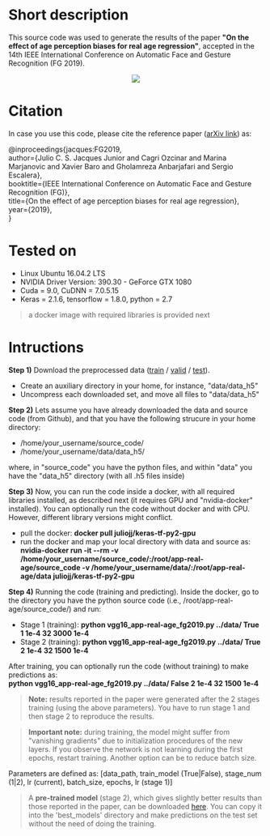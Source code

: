 # Short description
This source code was used to generate the results of the paper 
<b>"On the effect of age perception biases for real age regression"</b>, accepted in the 
14th IEEE International Conference on Automatic Face and Gesture Recognition (FG 2019). 
<center><img src="http://158.109.8.102/AppaRealAgeFG19/fg-2019.jpg"></center>

# Citation
In case you use this code, please cite the reference paper (<a href="https://arxiv.org/abs/1902.07653">arXiv link</a>) as:

@inproceedings{jacques:FG2019,<br>
 author={Julio C. S. Jacques Junior and Cagri Ozcinar and Marina Marjanovic
         and Xavier Baro and Gholamreza Anbarjafari and Sergio Escalera},<br>
 booktitle={IEEE International Conference on Automatic Face and Gesture
            Recognition (FG)},<br>
 title={On the effect of age perception biases for real age regression},<br>
 year={2019},<br>
 }<br>
 

# Tested on
- Linux Ubuntu 16.04.2 LTS
- NVIDIA Driver Version: 390.30 - GeForce GTX 1080
- Cuda = 9.0, CuDNN = 7.0.5.15
- Keras = 2.1.6, tensorflow = 1.8.0, python = 2.7<br>
>a docker image with required libraries is provided next

# Intructions
<b>Step 1)</b> Download the preprocessed data (<a href="http://158.109.8.102/AppaRealAgeFG19/train.zip">train</a> / <a href="http://158.109.8.102/AppaRealAgeFG19/valid.zip">valid</a> / <a href="http://158.109.8.102/AppaRealAgeFG19/test.zip">test</a>). <br>
- Create an auxiliary directory in your home, for instance, "data/data_h5"
- Uncompress each downloaded set, and move all files to "data/data_h5"

<b>Step 2)</b> Lets assume you have already downloaded the data and source code (from Github), and that you have the following strucure in your home directory:

- /home/your_username/source_code/
- /home/your_username/data/data_h5/

where, in "source_code" you have the python files, and within "data" you have the "data_h5" directory (with all .h5 files inside)

<b>Step 3)</b> Now, you can run the code inside a docker, with all required libraries installed, as described next (it requires GPU and "nvidia-docker" installed). You can optionally run the code without docker and with CPU. However, different library versions might conflict.

  - pull the docker: <b>docker pull juliojj/keras-tf-py2-gpu</b>
  - run the docker and map your local directory with data and source as:<br>
<b>nvidia-docker run -it --rm -v /home/your_username/source_code/:/root/app-real-age/source_code -v /home/your_username/data/:/root/app-real-age/data juliojj/keras-tf-py2-gpu</b>

<b>Step 4)</b> Running the code (training and predicting). Inside the docker, go to the directory you have the python source code (i.e., /root/app-real-age/source_code/) and run:
 
- Stage 1 (training): <b>python vgg16_app-real-age_fg2019.py ../data/ True 1 1e-4 32 3000 1e-4</b>
- Stage 2 (training): <b>python vgg16_app-real-age_fg2019.py ../data/ True 2 1e-4 32 1500 1e-4</b>

After training, you can optionally run the code (without training) to make predictions as:<br>
<b>python vgg16_app-real-age_fg2019.py ../data/ False 2 1e-4 32 1500 1e-4</b>

><b>Note:</b> results reported in the paper were generated after the 2 stages training (using the above parameters). You have to run stage 1 and then stage 2 to reproduce the results.

><b>Important note:</b> during training, the model might suffer from "vanishing gradients" due to initialization procedures of the new layers. If you observe the network is not learning during the first epochs, restart training. Another option can be to reduce batch size.

Parameters are defined as: [data_path, train_model (True|False), stage_num (1|2), lr (current), batch_size, epochs, lr (stage 1)]

>A <b>pre-trained model</b> (stage 2), which gives slightly better results than those reported in the paper, can be downloaded <a href="http://158.109.8.102/AppaRealAgeFG19/vgg16_app-real-age_fg2019_stage_2_st1-lr_0.0001_st2-lr_0.0001.hdf5">here</a>. You can copy it into the 'best_models' directory and make predictions on the test set without the need of doing the training.
